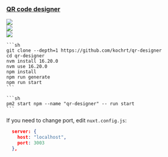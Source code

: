 ### [QR code designer](https://github.com/kochrt/qr-designer)

![](https://img.shields.io/github/license/kochrt/qr-designer?style=flat-square)<br />
[![](https://img.shields.io/github/last-commit/scillidan/qr-designer/main?label=last%20commit%20(fork)&style=flat-square)](https://github.com/scillidan/qr-designer)<br />
![](https://img.shields.io/badge/GitHub%20Pages-121013?logo=github&logoColor=white)

````{tab} From source
```sh
git clone --depth=1 https://github.com/kochrt/qr-designer
cd qr-designer
nvm install 16.20.0
nvm use 16.20.0
npm install
npm run generate
npm run start
```
````

````{tab} PM2
```sh
pm2 start npm --name "qr-designer" -- run start
```
````

If you need to change port, edit `nuxt.config.js`:

```json
  server: {
    host: "localhost",
    port: 3003
  },
```